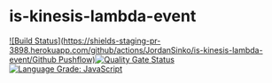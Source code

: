 # is-kinesis-lambda-event

[![Build Status](https://shields-staging-pr-3898.herokuapp.com/github/actions/JordanSinko/is-kinesis-lambda-event/Github Pushflow)](https://github.com/JordanSinko/is-kinesis-lambda-event/actions)[![Quality Gate Status](https://sonarcloud.io/api/project_badges/measure?project=com.jordansinko.is-kinesis-lambda-event&metric=alert_status)](https://sonarcloud.io/dashboard?id=com.jordansinko.is-kinesis-lambda-event) [![Language Grade: JavaScript](https://img.shields.io/lgtm/grade/javascript/g/JordanSinko/is-kinesis-lambda-event.svg?logo=lgtm&logoWidth=18)](https://lgtm.com/projects/g/JordanSinko/is-kinesis-lambda-event/context:javascript)
